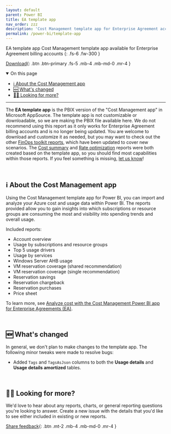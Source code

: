 ```yaml
---
layout: default
parent: Power BI
title: EA template app
nav_order: zzz
description: 'Cost Management template app for Enterprise Agreement accounts.'
permalink: /power-bi/template-app
---
```


<span class="fs-9 d-block mb-4">EA template app</span>
Cost Management template app available for Enterprise Agreement billing accounts
{: .fs-6 .fw-300 }

[Download](https://github.com/microsoft/finops-toolkit/releases/latest/download/CostManagementTemplateApp.pbix){: .btn .btn-primary .fs-5 .mb-4 .mb-md-0 .mr-4 }

<details open markdown="1">
   <summary class="fs-2 text-uppercase">On this page</summary>

- [ℹ️ About the Cost Management app](#ℹ️-about-the-cost-management-app)
- [🆕 What's changed](#-whats-changed)
- [🙋‍♀️ Looking for more?](#️-looking-for-more)

</details>

---

The **EA template app** is the PBIX version of the "Cost Management app" in Microsoft AppSource. The template app is not customizable or downloadable, so we are making the PBIX file available here. We do not recommend using this report as it only works for Enterprise Agreement billing accounts and is no longer being updated. You are welcome to download and customize it as needed, but you may want to check out the other [FinOps toolkit reports](./README.md), which have been updated to cover new scenarios. The [Cost summary](./cost-summary.md) and [Rate optimization](./rate-optimization.md) reports were both created based on the template app, so you should find most capabilities within those reports. If you feel something is missing, [let us know](https://aka.ms/ftk/idea)!

<br>

## ℹ️ About the Cost Management app

Using the Cost Management template app for Power BI, you can import and analyze your Azure cost and usage data within Power BI. The reports provided allow you to gain insights into which subscriptions or resource groups are consuming the most and visibility into spending trends and overall usage.

Included reports:

- Account overview
- Usage by subscriptions and resource groups
- Top 5 usage drivers
- Usage by services
- Windows Server AHB usage
- VM reservation coverage (shared recommendation)
- VM reservation coverage (single recommendation)
- Reservation savings
- Reservation chargeback
- Reservation purchases
- Price sheet

To learn more, see [Analyze cost with the Cost Management Power BI app for Enterprise Agreements (EA)](https://learn.microsoft.com/azure/cost-management-billing/costs/analyze-cost-data-azure-cost-management-power-bi-template-app).

<br>

## 🆕 What's changed

In general, we don't plan to make changes to the template app. The following minor tweaks were made to resolve bugs:

- Added `Tags` and `TagsAsJson` columns to both the **Usage details** and **Usage details amortized** tables.

<br>

## 🙋‍♀️ Looking for more?

We'd love to hear about any reports, charts, or general reporting questions you're looking to answer. Create a new issue with the details that you'd like to see either included in existing or new reports.

[Share feedback](https://aka.ms/ftk/idea){: .btn .mt-2 .mb-4 .mb-md-0 .mr-4 }

<br>
